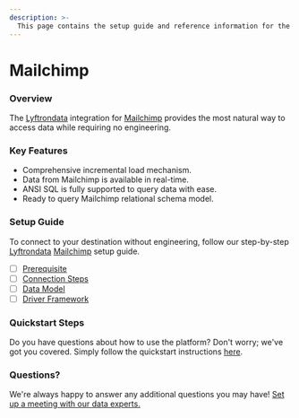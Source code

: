 ```yaml
---
description: >-
  This page contains the setup guide and reference information for the Mailchimp source connector.
---
```


# Mailchimp

### Overview

The [Lyftrondata](https://www.lyftrondata.com/) integration for [Mailchimp](https://www.lyftrondata.com/integration/marketing-analytics/mailchimp/) provides the most natural way to access data while requiring no engineering.

### Key Features

* Comprehensive incremental load mechanism.
* Data from Mailchimp is available in real-time.&#x20;
* ANSI SQL is fully supported to query data with ease.
* Ready to query Mailchimp relational schema model.

### Setup Guide

To connect to your destination without engineering, follow our step-by-step [Lyftrondata](https://www.lyftrondata.com/)  [Mailchimp](https://www.lyftrondata.com/integration/marketing-analytics/mailchimp/) setup guide.

* [ ] [Prerequisite](prerequisite.md)
* [ ] [Connection Steps](connection-steps.md)
* [ ] [Data Model](data-model/erd.md)
* [ ] [Driver Framework](driver-framework/)

### Quickstart Steps

Do you have questions about how to use the platform? Don't worry; we've got you covered. Simply follow the quickstart instructions [here](../README.md).

### Questions? <a href="#questions" id="questions"></a>

We're always happy to answer any additional questions you may have! [Set up a meeting with our data experts.](https://www.lyftrondata.com/book-a-meeting/)

